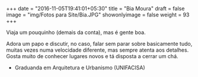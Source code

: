 +++
date = "2016-11-05T19:41:01+05:30"
title = "Bia Moura"
draft = false
image = "img/Fotos para Site/Bia.JPG"
showonlyimage = false
weight = 93
+++

Viaja um pouquinho (demais da conta), mas é gente boa.

<!--more-->

Adora um papo e discutir, no caso, falar sem parar sobre basicamente tudo, muitas vezes numa velocidade diferente, mas sempre atenta aos detalhes. Gosta muito de conhecer lugares novos e tá disposta a cerrar um chá.

* Graduanda em Arquitetura e Urbanismo (UNIFACISA)
